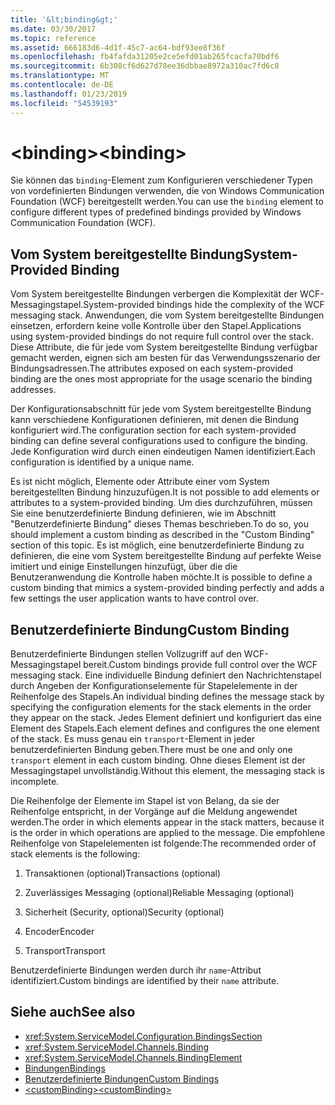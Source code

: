 ```yaml
---
title: '&lt;binding&gt;'
ms.date: 03/30/2017
ms.topic: reference
ms.assetid: 666183d6-4d1f-45c7-ac64-bdf93ee8f36f
ms.openlocfilehash: fb4fafda31205e2ce5efd01ab265fcacfa70bdf6
ms.sourcegitcommit: 6b308cf6d627d78ee36dbbae8972a310ac7fd6c8
ms.translationtype: MT
ms.contentlocale: de-DE
ms.lasthandoff: 01/23/2019
ms.locfileid: "54539193"
---
```

# <a name="ltbindinggt"></a><span data-ttu-id="14f1f-102">&lt;binding&gt;</span><span class="sxs-lookup"><span data-stu-id="14f1f-102">&lt;binding&gt;</span></span>
<span data-ttu-id="14f1f-103">Sie können das `binding`-Element zum Konfigurieren verschiedener Typen von vordefinierten Bindungen verwenden, die von Windows Communication Foundation (WCF) bereitgestellt werden.</span><span class="sxs-lookup"><span data-stu-id="14f1f-103">You can use the `binding` element to configure different types of predefined bindings provided by Windows Communication Foundation (WCF).</span></span>  
  
## <a name="system-provided-binding"></a><span data-ttu-id="14f1f-104">Vom System bereitgestellte Bindung</span><span class="sxs-lookup"><span data-stu-id="14f1f-104">System-Provided Binding</span></span>  
 <span data-ttu-id="14f1f-105">Vom System bereitgestellte Bindungen verbergen die Komplexität der WCF-Messagingstapel.</span><span class="sxs-lookup"><span data-stu-id="14f1f-105">System-provided bindings hide the complexity of the WCF messaging stack.</span></span> <span data-ttu-id="14f1f-106">Anwendungen, die vom System bereitgestellte Bindungen einsetzen, erfordern keine volle Kontrolle über den Stapel.</span><span class="sxs-lookup"><span data-stu-id="14f1f-106">Applications using system-provided bindings do not require full control over the stack.</span></span> <span data-ttu-id="14f1f-107">Diese Attribute, die für jede vom System bereitgestellte Bindung verfügbar gemacht werden, eignen sich am besten für das Verwendungsszenario der Bindungsadressen.</span><span class="sxs-lookup"><span data-stu-id="14f1f-107">The attributes exposed on each system-provided binding are the ones most appropriate for the usage scenario the binding addresses.</span></span>  
  
 <span data-ttu-id="14f1f-108">Der Konfigurationsabschnitt für jede vom System bereitgestellte Bindung kann verschiedene Konfigurationen definieren, mit denen die Bindung konfiguriert wird.</span><span class="sxs-lookup"><span data-stu-id="14f1f-108">The configuration section for each system-provided binding can define several configurations used to configure the binding.</span></span> <span data-ttu-id="14f1f-109">Jede Konfiguration wird durch einen eindeutigen Namen identifiziert.</span><span class="sxs-lookup"><span data-stu-id="14f1f-109">Each configuration is identified by a unique name.</span></span>  
  
 <span data-ttu-id="14f1f-110">Es ist nicht möglich, Elemente oder Attribute einer vom System bereitgestellten Bindung hinzuzufügen.</span><span class="sxs-lookup"><span data-stu-id="14f1f-110">It is not possible to add elements or attributes to a system-provided binding.</span></span> <span data-ttu-id="14f1f-111">Um dies durchzuführen, müssen Sie eine benutzerdefinierte Bindung definieren, wie im Abschnitt "Benutzerdefinierte Bindung" dieses Themas beschrieben.</span><span class="sxs-lookup"><span data-stu-id="14f1f-111">To do so, you should implement a custom binding as described in the "Custom Binding" section of this topic.</span></span> <span data-ttu-id="14f1f-112">Es ist möglich, eine benutzerdefinierte Bindung zu definieren, die eine vom System bereitgestellte Bindung auf perfekte Weise imitiert und einige Einstellungen hinzufügt, über die die Benutzeranwendung die Kontrolle haben möchte.</span><span class="sxs-lookup"><span data-stu-id="14f1f-112">It is possible to define a custom binding that mimics a system-provided binding perfectly and adds a few settings the user application wants to have control over.</span></span>  
  
## <a name="custom-binding"></a><span data-ttu-id="14f1f-113">Benutzerdefinierte Bindung</span><span class="sxs-lookup"><span data-stu-id="14f1f-113">Custom Binding</span></span>  
 <span data-ttu-id="14f1f-114">Benutzerdefinierte Bindungen stellen Vollzugriff auf den WCF-Messagingstapel bereit.</span><span class="sxs-lookup"><span data-stu-id="14f1f-114">Custom bindings provide full control over the WCF messaging stack.</span></span> <span data-ttu-id="14f1f-115">Eine individuelle Bindung definiert den Nachrichtenstapel durch Angeben der Konfigurationselemente für Stapelelemente in der Reihenfolge des Stapels.</span><span class="sxs-lookup"><span data-stu-id="14f1f-115">An individual binding defines the message stack by specifying the configuration elements for the stack elements in the order they appear on the stack.</span></span> <span data-ttu-id="14f1f-116">Jedes Element definiert und konfiguriert das eine Element des Stapels.</span><span class="sxs-lookup"><span data-stu-id="14f1f-116">Each element defines and configures the one element of the stack.</span></span> <span data-ttu-id="14f1f-117">Es muss genau ein `transport`-Element in jeder benutzerdefinierten Bindung geben.</span><span class="sxs-lookup"><span data-stu-id="14f1f-117">There must be one and only one `transport` element in each custom binding.</span></span> <span data-ttu-id="14f1f-118">Ohne dieses Element ist der Messagingstapel unvollständig.</span><span class="sxs-lookup"><span data-stu-id="14f1f-118">Without this element, the messaging stack is incomplete.</span></span>  
  
 <span data-ttu-id="14f1f-119">Die Reihenfolge der Elemente im Stapel ist von Belang, da sie der Reihenfolge entspricht, in der Vorgänge auf die Meldung angewendet werden.</span><span class="sxs-lookup"><span data-stu-id="14f1f-119">The order in which elements appear in the stack matters, because it is the order in which operations are applied to the message.</span></span> <span data-ttu-id="14f1f-120">Die empfohlene Reihenfolge von Stapelelementen ist folgende:</span><span class="sxs-lookup"><span data-stu-id="14f1f-120">The recommended order of stack elements is the following:</span></span>  
  
1.  <span data-ttu-id="14f1f-121">Transaktionen (optional)</span><span class="sxs-lookup"><span data-stu-id="14f1f-121">Transactions (optional)</span></span>  
  
2.  <span data-ttu-id="14f1f-122">Zuverlässiges Messaging (optional)</span><span class="sxs-lookup"><span data-stu-id="14f1f-122">Reliable Messaging (optional)</span></span>  
  
3.  <span data-ttu-id="14f1f-123">Sicherheit (Security, optional)</span><span class="sxs-lookup"><span data-stu-id="14f1f-123">Security (optional)</span></span>  
  
4.  <span data-ttu-id="14f1f-124">Encoder</span><span class="sxs-lookup"><span data-stu-id="14f1f-124">Encoder</span></span>  
  
5.  <span data-ttu-id="14f1f-125">Transport</span><span class="sxs-lookup"><span data-stu-id="14f1f-125">Transport</span></span>  
  
 <span data-ttu-id="14f1f-126">Benutzerdefinierte Bindungen werden durch ihr `name`-Attribut identifiziert.</span><span class="sxs-lookup"><span data-stu-id="14f1f-126">Custom bindings are identified by their `name` attribute.</span></span>  
  
## <a name="see-also"></a><span data-ttu-id="14f1f-127">Siehe auch</span><span class="sxs-lookup"><span data-stu-id="14f1f-127">See also</span></span>
- <xref:System.ServiceModel.Configuration.BindingsSection>
- <xref:System.ServiceModel.Channels.Binding>
- <xref:System.ServiceModel.Channels.BindingElement>
- [<span data-ttu-id="14f1f-128">Bindungen</span><span class="sxs-lookup"><span data-stu-id="14f1f-128">Bindings</span></span>](../../../docs/framework/wcf/bindings.md)
- [<span data-ttu-id="14f1f-129">Benutzerdefinierte Bindungen</span><span class="sxs-lookup"><span data-stu-id="14f1f-129">Custom Bindings</span></span>](../../../docs/framework/wcf/extending/custom-bindings.md)
- [<span data-ttu-id="14f1f-130">\<customBinding></span><span class="sxs-lookup"><span data-stu-id="14f1f-130">\<customBinding></span></span>](../../../docs/framework/configure-apps/file-schema/wcf/custombinding.md)
